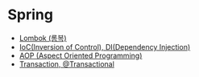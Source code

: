 # Spring

- [Lombok (롬복)](https://ykmxxi.github.io/spring/Spring-Lombok/)
- [IoC(Inversion of Control), DI(Dependency Injection)](https://ykmxxi.github.io//spring/Spring-IoC-DI/)
- [AOP (Aspect Oriented Programming)](https://ykmxxi.github.io//spring/Spring-AOP/)
- [Transaction, @Transactional](https://ykmxxi.github.io/spring/Spring-Transaction-Transactional/)
